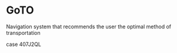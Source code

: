 # GoTO
Navigation system that recommends the user the optimal method of transportation


case 407J2QL
